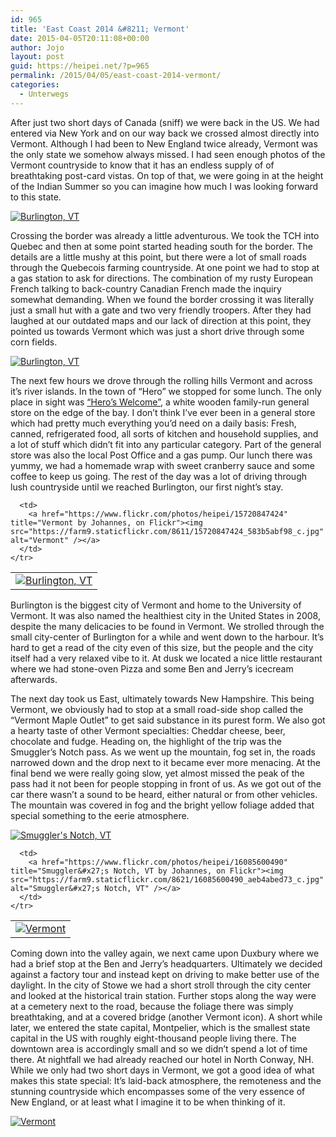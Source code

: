 ```yaml
---
id: 965
title: 'East Coast 2014 &#8211; Vermont'
date: 2015-04-05T20:11:08+00:00
author: Jojo
layout: post
guid: https://heipei.net/?p=965
permalink: /2015/04/05/east-coast-2014-vermont/
categories:
  - Unterwegs
---
```

After just two short days of Canada (sniff) we were back in the US. We had entered via New York and on our way back we crossed almost directly into Vermont. Although I had been to New England twice already, Vermont was the only state we somehow always missed. I had seen enough photos of the Vermont countryside to know that it has an endless supply of of breathtaking post-card vistas. On top of that, we were going in at the height of the Indian Summer so you can imagine how much I was looking forward to this state.

<div class="img aligncenter">
  <a href="https://www.flickr.com/photos/heipei/16065662378" title="Burlington, VT by Johannes, on Flickr"><img src="https://farm8.staticflickr.com/7534/16065662378_560410a0d9_b.jpg" alt="Burlington, VT" /></a>
</div>

Crossing the border was already a little adventurous. We took the TCH into Quebec and then at some point started heading south for the border. The details are a little mushy at this point, but there were a lot of small roads through the Quebecois farming countryside. At one point we had to stop at a gas station to ask for directions. The combination of my rusty European French talking to back-country Canadian French made the inquiry somewhat demanding. When we found the border crossing it was literally just a small hut with a gate and two very friendly troopers. After they had laughed at our outdated maps and our lack of direction at this point, they pointed us towards Vermont which was just a short drive through some corn fields.

<div class="img aligncenter">
  <a href="https://www.flickr.com/photos/heipei/16252360902" title="Burlington, VT by Johannes, on Flickr"><img src="https://farm8.staticflickr.com/7512/16252360902_dbcf576868_b.jpg" alt="Burlington, VT" /></a>
</div>

The next few hours we drove through the rolling hills Vermont and across it&#8217;s river islands. In the town of &#8220;Hero&#8221; we stopped for some lunch. The only place in sight was [&#8220;Hero&#8217;s Welcome&#8221;](http://heroswelcome.com/), a white wooden family-run general store on the edge of the bay. I don&#8217;t think I&#8217;ve ever been in a general store which had pretty much everything you&#8217;d need on a daily basis: Fresh, canned, refrigerated food, all sorts of kitchen and household supplies, and a lot of stuff which didn&#8217;t fit into any particular category. Part of the general store was also the local Post Office and a gas pump. Our lunch there was yummy, we had a homemade wrap with sweet cranberry sauce and some coffee to keep us going. The rest of the day was a lot of driving through lush countryside until we reached Burlington, our first night&#8217;s stay.

<div class="img aligncenter">
  <table>
    <tr>
      <td>
        <a href="https://www.flickr.com/photos/heipei/16065820430" title="Burlington, VT by Johannes, on Flickr"><img src="https://farm9.staticflickr.com/8677/16065820430_8c41bd3044_c.jpg" alt="Burlington, VT" /></a>
      </td>
      
      <td>
        <a href="https://www.flickr.com/photos/heipei/15720847424" title="Vermont by Johannes, on Flickr"><img src="https://farm9.staticflickr.com/8611/15720847424_583b5abf98_c.jpg" alt="Vermont" /></a>
      </td>
    </tr>
  </table>
</div>

Burlington is the biggest city of Vermont and home to the University of Vermont. It was also named the healthiest city in the United States in 2008, despite the many delicacies to be found in Vermont. We strolled through the small city-center of Burlington for a while and went down to the harbour. It&#8217;s hard to get a read of the city even of this size, but the people and the city itself had a very relaxed vibe to it. At dusk we located a nice little restaurant where we had stone-oven Pizza and some Ben and Jerry&#8217;s icecream afterwards.

The next day took us East, ultimately towards New Hampshire. This being Vermont, we obviously had to stop at a small road-side shop called the &#8220;Vermont Maple Outlet&#8221; to get said substance in its purest form. We also got a hearty taste of other Vermont specialties: Cheddar cheese, beer, chocolate and fudge. Heading on, the highlight of the trip was the Smuggler&#8217;s Notch pass. As we went up the mountain, fog set in, the roads narrowed down and the drop next to it became ever more menacing. At the final bend we were really going slow, yet almost missed the peak of the pass had it not been for people stopping in front of us. As we got out of the car there wasn&#8217;t a sound to be heard, either natural or from other vehicles. The mountain was covered in fog and the bright yellow foliage added that special something to the eerie atmosphere.

<div class="img aligncenter">
  <div>
    <a href="https://www.flickr.com/photos/heipei/16093450590" title="Smuggler&#x27;s Notch, VT by Johannes, on Flickr"><img src="https://farm8.staticflickr.com/7465/16093450590_5a652610d2_b.jpg" alt="Smuggler&#x27;s Notch, VT" /></a>
  </div>
  
  <table>
    <tr>
      <td>
        <a href="https://www.flickr.com/photos/heipei/16320347845" title="Vermont by Johannes, on Flickr"><img src="https://farm9.staticflickr.com/8666/16320347845_40f7ea0a58_c.jpg" alt="Vermont" /></a>
      </td>
      
      <td>
        <a href="https://www.flickr.com/photos/heipei/16085600490" title="Smuggler&#x27;s Notch, VT by Johannes, on Flickr"><img src="https://farm9.staticflickr.com/8621/16085600490_aeb4abed73_c.jpg" alt="Smuggler&#x27;s Notch, VT" /></a>
      </td>
    </tr>
  </table>
</div>

Coming down into the valley again, we next came upon Duxbury where we had a brief stop at the Ben and Jerry&#8217;s headquarters. Ultimately we decided against a factory tour and instead kept on driving to make better use of the daylight. In the city of Stowe we had a short stroll through the city center and looked at the historical train station. Further stops along the way were at a cemetery next to the road, because the foliage there was simply breathtaking, and at a covered bridge (another Vermont icon). A short while later, we entered the state capital, Montpelier, which is the smallest state capital in the US with roughly eight-thousand people living there. The downtown area is accordingly small and so we didn&#8217;t spend a lot of time there. At nightfall we had already reached our hotel in North Conway, NH. While we only had two short days in Vermont, we got a good idea of what makes this state special: It&#8217;s laid-back atmosphere, the remoteness and the stunning countryside which encompasses some of the very essence of New England, or at least what I imagine it to be when thinking of it.

<div class="img aligncenter">
  <a href="https://www.flickr.com/photos/heipei/16318564641" title="Vermont by Johannes, on Flickr"><img src="https://farm8.staticflickr.com/7506/16318564641_61a827baca_b.jpg" alt="Vermont" /></a>
</div>